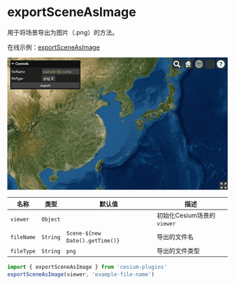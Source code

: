 # exportSceneAsImage

用于将场景导出为图片（.png）的方法。

在线示例：[exportSceneAsImage](https://syzdev.cn/cesium-plugins/example/exportSceneAsImage.html)

![exportSceneAsImage](/screenshot/exportSceneAsImage.png)

| 名称         | 类型       | 默认值                             | 描述                   |
| ---------- | -------- | ------------------------------- | -------------------- |
| `viewer`   | `Object` |                                 | 初始化Cesium场景的`viewer` |
| `fileName` | `String` | `Scene-${new Date().getTime()}` | 导出的文件名               |
| `fileType` | `String` | `png` | 导出的文件类型               |

```javascript
import { exportSceneAsImage } from 'cesium-plugins'
exportSceneAsImage(viewer, 'example-file-name')
```